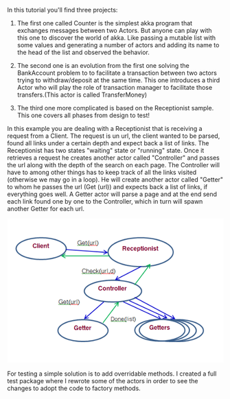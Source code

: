

In this tutorial you'll find three projects:

1. The first one called Counter is the simplest akka program that exchanges messages between two Actors. But anyone can play with this one to discover the world of akka. Like passing a mutable list with some values and generating a number of actors and adding its name to the head of the list and observed the behavior.

2. The second one is an evolution from the first one solving the BankAccount problem to to facilitate a transaction between two actors trying to withdraw/deposit at the same time. This one introduces a third Actor who will play the role of transaction manager to facilitate those transfers.(This actor is called TransferMoney) 

3. The third one more complicated is based on the Receptionist sample. This one covers all phases from design to test!

In this example you are dealing with a Receptionist that is receiving a request from a Client. The request is un url, the client wanted to be parsed, found all links under a certain depth and expect back a list of links.
The Receptionist has two states "waiting" state or "running" state. Once it retrieves a request he creates another actor called "Controller" and passes the url along with the depth of the search on each page.
The Controller will have to among other things has to keep track of all the links visited (otherwise we may go in a loop). He will create another actor called "Getter" to whom he passes the url (Get (url)) and expects back a list of links, if everything goes well.
A Getter actor will parse a page and at the end send each link found one by one to the Controller, which in turn will spawn another Getter for each url.




![](Receptionist.png?raw=true "Optional Title")


For testing a simple solution is to add overridable methods. I created a full test package where I rewrote some of the actors in order to see the changes to adopt the code to factory methods.   



